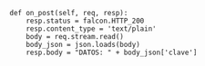     def on_post(self, req, resp):
        resp.status = falcon.HTTP_200
        resp.content_type = 'text/plain'
        body = req.stream.read()
        body_json = json.loads(body)
        resp.body = "DATOS: " + body_json['clave']
